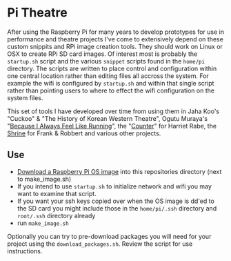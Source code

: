 # Pi Theatre

After using the Raspberry Pi for many years to develop prototypes for use in performance and theatre projects I've come to extensively depend on these custom snippits and RPi image creation tools. They should work on Linux or OSX to create RPi SD card images. Of interest most is probably the `startup.sh` script and the various `snippet` scripts found in the `home/pi` directory. The scripts are written to place control and configuration within one central location rather than editing files all accross the system. For example the wifi is configured by `startup.sh` and within that single script rather than pointing users to where to effect the wifi configuration on the system files.

This set of tools I have developed over time from using them in Jaha Koo's "Cuckoo" & "The History of Korean Western Theatre", Ogutu Muraya's "[Because I Always Feel Like Running](https://github.com/cyphunk/because_i_always_feel_like_running)", the "[Counter](https://github.com/cyphunk/counter)" for Harriet Rabe, the [Shrine](https://github.com/cyphunk/shrine) for Frank & Robbert and various other projects.

## Use

* [Download a Raspberry Pi OS image](https://www.raspberrypi.org/downloads/) into this repositories directory (next to make_image.sh)
* If you intend to use `startup.sh` to initialize network and wifi you may want to examine that script.
* If you want your ssh keys copied over when the OS image is dd'ed to the SD card you might include those in the `home/pi/.ssh` directory and `root/.ssh` directory already
* run `make_image.sh`

Optionally you can try to pre-download packages you will need for your project using the `download_packages.sh`. Review the script for use instructions.
